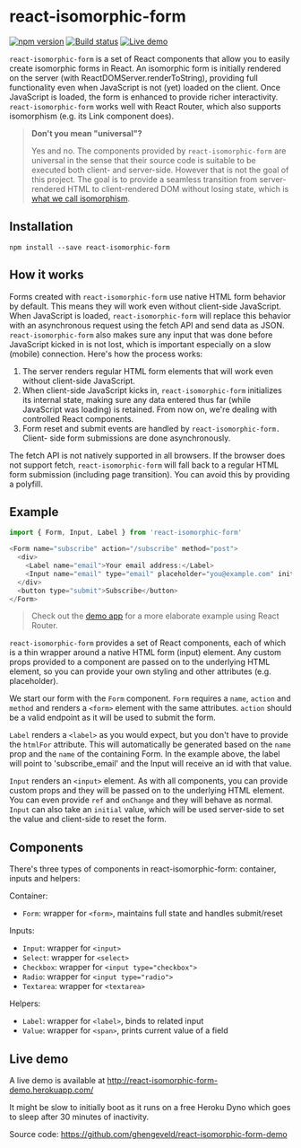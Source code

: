 # react-isomorphic-form

[![npm version][npm shield]][npm url]
[![Build status][travis shield]][travis url]
[![Live demo][demo badge]][demo url]

`react-isomorphic-form` is a set of React components that allow you to easily
create isomorphic forms in React. An isomorphic form is initially rendered on
the server (with ReactDOMServer.renderToString), providing full functionality
even when JavaScript is not (yet) loaded on the client. Once JavaScript is
loaded, the form is enhanced to provide richer interactivity.
`react-isomorphic-form` works well with React Router, which also supports
isomorphism (e.g. its Link component does).

> **Don't you mean "universal"?**
>
> Yes and no. The components provided by `react-isomorphic-form` are universal
> in the sense that their source code is suitable to be executed both client-
> and server-side. However that is not the goal of this project. The goal is to
> provide a seamless transition from server-rendered HTML to client-rendered
> DOM without losing state, which is [what we call isomorphism][isomorphism].

[npm shield]: https://img.shields.io/npm/v/react-isomorphic-form.svg
[npm url]: https://www.npmjs.com/package/react-isomorphic-form
[travis shield]: https://travis-ci.org/ghengeveld/react-isomorphic-form.svg?branch=master
[travis url]: https://travis-ci.org/ghengeveld/react-isomorphic-form
[demo badge]: https://img.shields.io/badge/demo-available-ff69b4.svg
[demo url]: http://react-isomorphic-form-demo.herokuapp.com/
[isomorphism]: https://medium.com/@ghengeveld/isomorphism-vs-universal-javascript-4b47fb481beb

## Installation

```shell
npm install --save react-isomorphic-form
```

## How it works

Forms created with `react-isomorphic-form` use native HTML form behavior by
default. This means they will work even without client-side JavaScript. When
JavaScript is loaded, `react-isomorphic-form` will replace this behavior with
an asynchronous request using the fetch API and send data as JSON.
`react-isomorphic-form` also makes sure any input that was done before JavaScript
kicked in is not lost, which is important especially on a slow (mobile)
connection. Here's how the process works:

1. The server renders regular HTML form elements that will work even without
   client-side JavaScript.
2. When client-side JavaScript kicks in, `react-isomorphic-form` initializes
   its internal state, making sure any data entered thus far (while JavaScript
   was loading) is retained. From now on, we're dealing with controlled React
   components.
3. Form reset and submit events are handled by `react-isomorphic-form.` Client-
   side form submissions are done asynchronously.

The fetch API is not natively supported in all browsers. If the browser does
not support fetch, `react-isomorphic-form` will fall back to a regular HTML
form submission (including page transition). You can avoid this by providing a
polyfill.

## Example

```js
import { Form, Input, Label } from 'react-isomorphic-form'

<Form name="subscribe" action="/subscribe" method="post">
  <div>
    <Label name="email">Your email address:</Label>
    <Input name="email" type="email" placeholder="you@example.com" initial={email} />
  </div>
  <button type="submit">Subscribe</button>
</Form>
```

> Check out the [demo app] for a more elaborate example using React Router.

[demo app]: https://github.com/ghengeveld/react-isomorphic-form-demo

`react-isomorphic-form` provides a set of React components, each of which is a
thin wrapper around a native HTML form (input) element. Any custom props
provided to a component are passed on to the underlying HTML element, so you
can provide your own styling and other attributes (e.g. placeholder).

We start our form with the `Form` component. `Form` requires a `name`, `action`
and `method` and renders a `<form>` element with the same attributes. `action`
should be a valid endpoint as it will be used to submit the form.

`Label` renders a `<label>` as you would expect, but you don't have to provide
the `htmlFor` attribute. This will automatically be generated based on the
`name` prop and the `name` of the containing Form. In the example above, the
label will point to 'subscribe_email' and the Input will receive an id with
that value.

`Input` renders an `<input>` element. As with all components, you can provide
custom props and they will be passed on to the underlying HTML element. You can
even provide `ref` and `onChange` and they will behave as normal. `Input` can
also take an `initial` value, which will be used server-side to set the value
and client-side to reset the form.

## Components

There's three types of components in react-isomorphic-form: container, inputs
and helpers:

Container:
- `Form`: wrapper for `<form>`, maintains full state and handles submit/reset

Inputs:
- `Input`: wrapper for `<input>`
- `Select`: wrapper for `<select>`
- `Checkbox`: wrapper for `<input type="checkbox">`
- `Radio`: wrapper for `<input type="radio">`
- `Textarea`: wrapper for `<textarea>`

Helpers:
- `Label`: wrapper for `<label>`, binds to related input
- `Value`: wrapper for `<span>`, prints current value of a field

## Live demo

A live demo is available at http://react-isomorphic-form-demo.herokuapp.com/

It might be slow to initially boot as it runs on a free Heroku Dyno which goes
to sleep after 30 minutes of inactivity.

Source code: https://github.com/ghengeveld/react-isomorphic-form-demo
